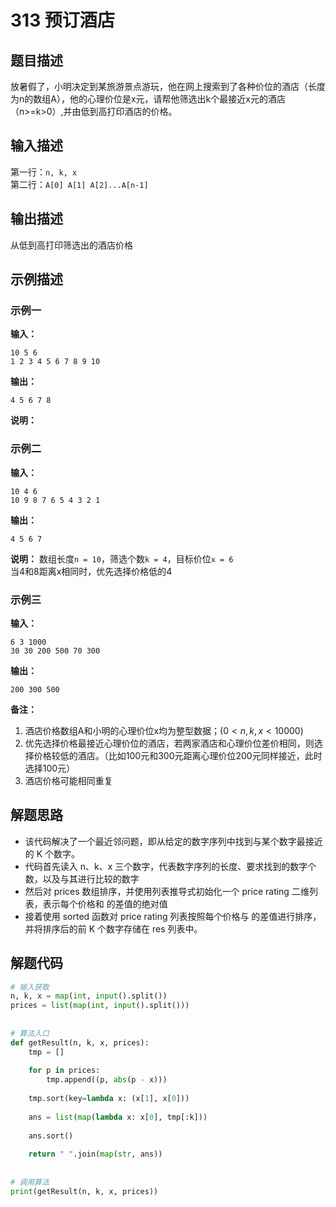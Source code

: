 # 313 预订酒店

## 题目描述
放暑假了，小明决定到某旅游景点游玩，他在网上搜索到了各种价位的酒店（长度为n的数组A），他的心理价位是x元，请帮他筛选出k个最接近x元的酒店（n>=k>0）,并由低到高打印酒店的价格。

## 输入描述
第一行：`n, k, x`  
第二行：`A[0] A[1] A[2]...A[n-1]`

## 输出描述
从低到高打印筛选出的酒店价格

## 示例描述

### 示例一
**输入：**
```shell
10 5 6
1 2 3 4 5 6 7 8 9 10
```

**输出：**
```shell
4 5 6 7 8
```

**说明：**  

### 示例二
**输入：**
```shell
10 4 6
10 9 8 7 6 5 4 3 2 1
```

**输出：**
```shell
4 5 6 7
```

**说明：** 
数组长度`n = 10`，筛选个数`k = 4`，目标价位`x = 6`  
当4和8距离x相同时，优先选择价格低的4 

### 示例三
**输入：**
```shell
6 3 1000
30 30 200 500 70 300
```

**输出：**
```shell
200 300 500
```

**备注：** 
1. 酒店价格数组A和小明的心理价位x均为整型数据；$(0<n,k,x<10000)$
2. 优先选择价格最接近心理价位的酒店，若两家酒店和心理价位差价相同，则选择价格较低的酒店。（比如100元和300元距离心理价位200元同样接近，此时选择100元）
3. 酒店价格可能相同重复

## 解题思路
- 该代码解决了一个最近邻问题，即从给定的数字序列中找到与某个数字最接近的 K 个数字。
- 代码首先读入 n、k、x 三个数字，代表数字序列的长度、要求找到的数字个数，以及与其进行比较的数字
- 然后对 prices 数组排序，并使用列表推导式初始化一个 price rating 二维列表，表示每个价格和 的差值的绝对值
- 接着使用 sorted 函数对 price rating 列表按照每个价格与 的差值进行排序，并将排序后的前 K 个数字存储在 res 列表中。

## 解题代码

```python
# 输入获取
n, k, x = map(int, input().split())
prices = list(map(int, input().split()))
 
 
# 算法入口
def getResult(n, k, x, prices):
    tmp = []
 
    for p in prices:
        tmp.append((p, abs(p - x)))
 
    tmp.sort(key=lambda x: (x[1], x[0]))
 
    ans = list(map(lambda x: x[0], tmp[:k]))
 
    ans.sort()
 
    return " ".join(map(str, ans))
 
 
# 调用算法
print(getResult(n, k, x, prices))
```